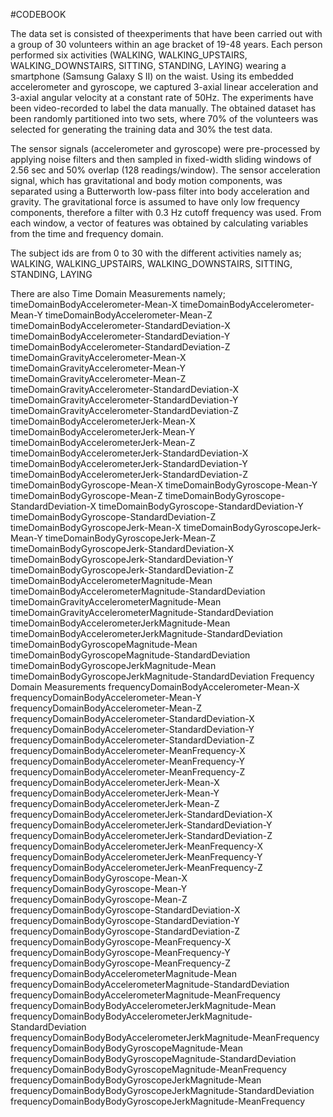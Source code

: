 #CODEBOOK

The data set is consisted of theexperiments that have been carried out with a group of 30 volunteers within an age bracket of 19-48 years. Each person performed six activities (WALKING, WALKING_UPSTAIRS, WALKING_DOWNSTAIRS, SITTING, STANDING, LAYING) wearing a smartphone (Samsung Galaxy S II) on the waist. Using its embedded accelerometer and gyroscope, we captured 3-axial linear acceleration and 3-axial angular velocity at a constant rate of 50Hz. The experiments have been video-recorded to label the data manually. The obtained dataset has been randomly partitioned into two sets, where 70% of the volunteers was selected for generating the training data and 30% the test data. 

The sensor signals (accelerometer and gyroscope) were pre-processed by applying noise filters and then sampled in fixed-width sliding windows of 2.56 sec and 50% overlap (128 readings/window). The sensor acceleration signal, which has gravitational and body motion components, was separated using a Butterworth low-pass filter into body acceleration and gravity. The gravitational force is assumed to have only low frequency components, therefore a filter with 0.3 Hz cutoff frequency was used. From each window, a vector of features was obtained by calculating variables from the time and frequency domain.

The subject ids are from 0 to 30 with the different activities namely as; WALKING, WALKING_UPSTAIRS, WALKING_DOWNSTAIRS, SITTING, STANDING, LAYING


There are also Time Domain Measurements namely;
timeDomainBodyAccelerometer-Mean-X
timeDomainBodyAccelerometer-Mean-Y
timeDomainBodyAccelerometer-Mean-Z
timeDomainBodyAccelerometer-StandardDeviation-X
timeDomainBodyAccelerometer-StandardDeviation-Y
timeDomainBodyAccelerometer-StandardDeviation-Z
timeDomainGravityAccelerometer-Mean-X
timeDomainGravityAccelerometer-Mean-Y
timeDomainGravityAccelerometer-Mean-Z
timeDomainGravityAccelerometer-StandardDeviation-X
timeDomainGravityAccelerometer-StandardDeviation-Y
timeDomainGravityAccelerometer-StandardDeviation-Z
timeDomainBodyAccelerometerJerk-Mean-X
timeDomainBodyAccelerometerJerk-Mean-Y
timeDomainBodyAccelerometerJerk-Mean-Z
timeDomainBodyAccelerometerJerk-StandardDeviation-X
timeDomainBodyAccelerometerJerk-StandardDeviation-Y
timeDomainBodyAccelerometerJerk-StandardDeviation-Z
timeDomainBodyGyroscope-Mean-X
timeDomainBodyGyroscope-Mean-Y
timeDomainBodyGyroscope-Mean-Z
timeDomainBodyGyroscope-StandardDeviation-X
timeDomainBodyGyroscope-StandardDeviation-Y
timeDomainBodyGyroscope-StandardDeviation-Z
timeDomainBodyGyroscopeJerk-Mean-X
timeDomainBodyGyroscopeJerk-Mean-Y
timeDomainBodyGyroscopeJerk-Mean-Z
timeDomainBodyGyroscopeJerk-StandardDeviation-X
timeDomainBodyGyroscopeJerk-StandardDeviation-Y
timeDomainBodyGyroscopeJerk-StandardDeviation-Z
timeDomainBodyAccelerometerMagnitude-Mean
timeDomainBodyAccelerometerMagnitude-StandardDeviation
timeDomainGravityAccelerometerMagnitude-Mean
timeDomainGravityAccelerometerMagnitude-StandardDeviation
timeDomainBodyAccelerometerJerkMagnitude-Mean
timeDomainBodyAccelerometerJerkMagnitude-StandardDeviation
timeDomainBodyGyroscopeMagnitude-Mean
timeDomainBodyGyroscopeMagnitude-StandardDeviation
timeDomainBodyGyroscopeJerkMagnitude-Mean
timeDomainBodyGyroscopeJerkMagnitude-StandardDeviation
Frequency Domain Measurements
frequencyDomainBodyAccelerometer-Mean-X
frequencyDomainBodyAccelerometer-Mean-Y
frequencyDomainBodyAccelerometer-Mean-Z
frequencyDomainBodyAccelerometer-StandardDeviation-X
frequencyDomainBodyAccelerometer-StandardDeviation-Y
frequencyDomainBodyAccelerometer-StandardDeviation-Z
frequencyDomainBodyAccelerometer-MeanFrequency-X
frequencyDomainBodyAccelerometer-MeanFrequency-Y
frequencyDomainBodyAccelerometer-MeanFrequency-Z
frequencyDomainBodyAccelerometerJerk-Mean-X
frequencyDomainBodyAccelerometerJerk-Mean-Y
frequencyDomainBodyAccelerometerJerk-Mean-Z
frequencyDomainBodyAccelerometerJerk-StandardDeviation-X
frequencyDomainBodyAccelerometerJerk-StandardDeviation-Y
frequencyDomainBodyAccelerometerJerk-StandardDeviation-Z
frequencyDomainBodyAccelerometerJerk-MeanFrequency-X
frequencyDomainBodyAccelerometerJerk-MeanFrequency-Y
frequencyDomainBodyAccelerometerJerk-MeanFrequency-Z
frequencyDomainBodyGyroscope-Mean-X
frequencyDomainBodyGyroscope-Mean-Y
frequencyDomainBodyGyroscope-Mean-Z
frequencyDomainBodyGyroscope-StandardDeviation-X
frequencyDomainBodyGyroscope-StandardDeviation-Y
frequencyDomainBodyGyroscope-StandardDeviation-Z
frequencyDomainBodyGyroscope-MeanFrequency-X
frequencyDomainBodyGyroscope-MeanFrequency-Y
frequencyDomainBodyGyroscope-MeanFrequency-Z
frequencyDomainBodyAccelerometerMagnitude-Mean
frequencyDomainBodyAccelerometerMagnitude-StandardDeviation
frequencyDomainBodyAccelerometerMagnitude-MeanFrequency
frequencyDomainBodyBodyAccelerometerJerkMagnitude-Mean
frequencyDomainBodyBodyAccelerometerJerkMagnitude-StandardDeviation
frequencyDomainBodyBodyAccelerometerJerkMagnitude-MeanFrequency
frequencyDomainBodyBodyGyroscopeMagnitude-Mean
frequencyDomainBodyBodyGyroscopeMagnitude-StandardDeviation
frequencyDomainBodyBodyGyroscopeMagnitude-MeanFrequency
frequencyDomainBodyBodyGyroscopeJerkMagnitude-Mean
frequencyDomainBodyBodyGyroscopeJerkMagnitude-StandardDeviation
frequencyDomainBodyBodyGyroscopeJerkMagnitude-MeanFrequency

